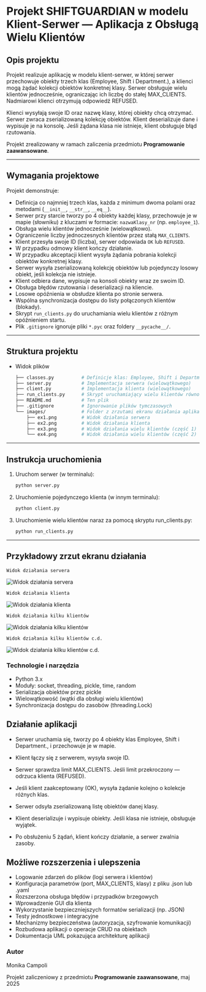 # Projekt SHIFTGUARDIAN w modelu Klient-Serwer — Aplikacja z Obsługą Wielu Klientów

## Opis projektu

Projekt realizuje aplikację w modelu klient-serwer, w której serwer przechowuje obiekty trzech klas (Employee, Shift i Department.), a klienci mogą żądać kolekcji obiektów konkretnej klasy. Serwer obsługuje wielu klientów jednocześnie, ograniczając ich liczbę do stałej MAX_CLIENTS. Nadmiarowi klienci otrzymują odpowiedź REFUSED.

Klienci wysyłają swoje ID oraz nazwę klasy, której obiekty chcą otrzymać. Serwer zwraca zserializowaną kolekcję obiektów. Klient deserializuje dane i wypisuje je na konsolę. Jeśli żądana klasa nie istnieje, klient obsługuje błąd rzutowania.

Projekt zrealizowany w ramach zaliczenia przedmiotu **Programowanie zaawansowane**.

---

## Wymagania projektowe

Projekt demonstruje:

- Definicja co najmniej trzech klas, każda z minimum dwoma polami oraz metodami (`__init__`, `__str__`, `__eq__`).
- Serwer przy starcie tworzy po 4 obiekty każdej klasy, przechowuje je w mapie (słowniku) z kluczami w formacie: `nazwaKlasy_nr` (np. `employee_1`).
- Obsługa wielu klientów jednocześnie (wielowątkowo).
- Ograniczenie liczby jednoczesnych klientów przez stałą `MAX_CLIENTS`.
- Klient przesyła swoje ID (liczba), serwer odpowiada `OK` lub `REFUSED`.
- W przypadku odmowy klient kończy działanie.
- W przypadku akceptacji klient wysyła żądania pobrania kolekcji obiektów konkretnej klasy.
- Serwer wysyła zserializowaną kolekcję obiektów lub pojedynczy losowy obiekt, jeśli kolekcja nie istnieje.
- Klient odbiera dane, wypisuje na konsoli obiekty wraz ze swoim ID.
- Obsługa błędów rzutowania i deserializacji na kliencie.
- Losowe opóźnienia w obsłudze klienta po stronie serwera.
- Wspólna synchronizacja dostępu do listy połączonych klientów (blokady).
- Skrypt `run_clients.py` do uruchamiania wielu klientów z różnym opóźnieniem startu.
- Plik `.gitignore` ignoruje pliki `*.pyc` oraz foldery `__pycache__/`.

---

## Struktura projektu
- Widok plików
    ```bash
    ├── classes.py          # Definicje klas: Employee, Shift i Department.
    ├── server.py           # Implementacja serwera (wielowątkowego)
    ├── client.py           # Implementacja klienta (wielowątkowego)
    ├── run_clients.py      # Skrypt uruchamiający wielu klientów równocześnie
    ├── README.md           # Ten plik
    ├── .gitignore          # Ignorowanie plików tymczasowych
    └── images/             # Folder z zrzutami ekranu działania aplikacji
        ├── ex1.png         # Widok działania serwera
        ├── ex2.png         # Widok działania klienta
        ├── ex3.png         # Widok działania wielu klientów (część 1)
        └── ex4.png         # Widok działania wielu klientów (część 2)

---

## Instrukcja uruchomienia

1. Uruchom serwer (w terminalu):
   ```bash
   python server.py

2. Uruchomienie pojedynczego klienta (w innym terminalu):
    ```bash
    python client.py

3. Uruchomienie wielu klientów naraz za pomocą skryptu run_clients.py:
    ```bash
    python run_clients.py

---

## Przykładowy zrzut ekranu działania

    Widok działania servera

![Widok działania servera](images/ex1.png)

    Widok działania klienta

![Widok działania klienta](images/ex2.png)

    Widok działania kilku klientów

![Widok działania kilku klientów](images/ex3.png)

    Widok działania kilku klientów c.d.

![Widok działania kilku klientów c.d.](images/ex4.png)

### Technologie i narzędzia

+ Python 3.x
+ Moduły: socket, threading, pickle, time, random
+ Serializacja obiektów przez pickle
+ Wielowątkowość (wątki dla obsługi wielu klientów)
+ Synchronizacja dostępu do zasobów (threading.Lock)

## Działanie aplikacji

- Serwer uruchamia się, tworzy po 4 obiekty klas Employee, Shift i Department., i przechowuje je w mapie.

- Klient łączy się z serwerem, wysyła swoje ID.

- Serwer sprawdza limit MAX_CLIENTS. Jeśli limit przekroczony — odrzuca klienta (REFUSED).

- Jeśli klient zaakceptowany (OK), wysyła żądanie kolejno o kolekcje różnych klas.

- Serwer odsyła zserializowaną listę obiektów danej klasy.

- Klient deserializuje i wypisuje obiekty. Jeśli klasa nie istnieje, obsługuje wyjątek.

- Po obsłużeniu 5 żądań, klient kończy działanie, a serwer zwalnia zasoby.

## Możliwe rozszerzenia i ulepszenia

- Logowanie zdarzeń do plików (logi serwera i klientów)
- Konfiguracja parametrów (port, MAX_CLIENTS, klasy) z pliku .json lub .yaml
- Rozszerzona obsługa błędów i przypadków brzegowych
- Wprowadzenie GUI dla klienta
- Wykorzystanie bezpieczniejszych formatów serializacji (np. JSON)
- Testy jednostkowe i integracyjne
- Mechanizmy bezpieczeństwa (autoryzacja, szyfrowanie komunikacji)
- Rozbudowa aplikacji o operacje CRUD na obiektach
- Dokumentacja UML pokazująca architekturę aplikacji

### Autor
Monika Campoli

Projekt zaliczeniowy z przedmiotu **Programowanie zaawansowane**, maj 2025

[def]: images/ex1.png